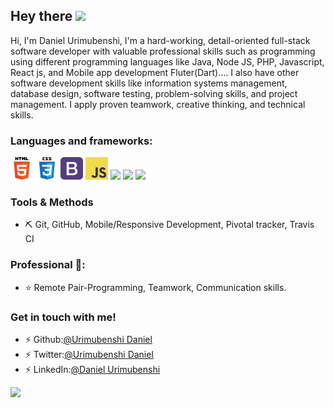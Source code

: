 ## Hey there <img src="https://media.giphy.com/media/hvRJCLFzcasrR4ia7z/giphy.gif" width="25px">


Hi, I'm Daniel Urimubenshi, I'm a hard-working, detail-oriented full-stack software developer with valuable professional skills such as programming using different programming languages like Java, Node JS, PHP, Javascript, React js, and Mobile app development Fluter(Dart)…. I also have other software development skills like information systems management, database design, software testing, problem-solving skills, and project management. I apply proven teamwork, creative thinking, and technical skills.

### Languages and frameworks: 

<code><img height="36" src="https://raw.githubusercontent.com/github/explore/80688e429a7d4ef2fca1e82350fe8e3517d3494d/topics/html/html.png"></code>
<code><img height="36" src="https://raw.githubusercontent.com/github/explore/80688e429a7d4ef2fca1e82350fe8e3517d3494d/topics/css/css.png"></code>
<code><img height="36" src="https://raw.githubusercontent.com/github/explore/80688e429a7d4ef2fca1e82350fe8e3517d3494d/topics/bootstrap/bootstrap.png"></code>
<code><img height="36" src="https://github.com/voodootikigod/logo.js/blob/master/js.png"></code>
<code><img height="36" src="https://www.pngfind.com/pngs/m/74-744138_mysql-logo-png-mysql-transparent-png.png"></code>
<code><img height="36" src="https://github.com/react-icons/react-icons/blob/master/react-icons.svg"></code>
<code><img height="36" src="https://raw.githubusercontent.com/reduxjs/redux/master/logo/logo.png"></code>

### Tools & Methods

- :pick: Git, GitHub, Mobile/Responsive Development, Pivotal tracker, Travis CI

### Professional :necktie:: 
- :star: Remote Pair-Programming, Teamwork, Communication skills.

### Get in touch with me!
- :zap: Github:[@Urimubenshi Daniel](https://github.com/nikoescobal/Youtubeclone-muhammed-niko/commits?author=nikoescobal)
- :zap: Twitter:[@Urimubenshi Daniel](https://twitter.com/DBenshi)
- :zap: LinkedIn:[@Daniel Urimubenshi](https://www.linkedin.com/in/daniel-urimubenshi-077162185/)
 
 <img align="left" src="https://github-readme-stats.vercel.app/api/?username=benshidanny11&show_icons=true&hide_border=true" />